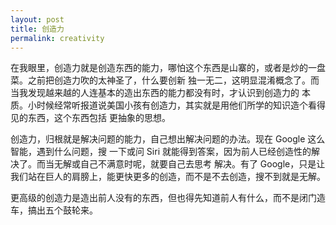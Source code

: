 ```yaml
---
layout: post
title: 创造力
permalink: creativity
---
```


在我眼里，创造力就是创造东西的能力，哪怕这个东西是山寨的，或者是炒的一盘菜。之前把创造力吹的太神圣了，什么要创新
独一无二，这明显混淆概念了。而当我发现越来越的人连基本的造出东西的能力都没有时，才认识到创造力的
本质。小时候经常听报道说美国小孩有创造力，其实就是用他们所学的知识造个看得见的东西，这个东西包括
更抽象的思想。

创造力，归根就是解决问题的能力，自己想出解决问题的办法。现在 Google 这么智能，遇到什么问题，搜
一下或问 Siri 就能得到答案，因为前人已经创造性的解决了。而当无解或自己不满意时呢，就要自己去思考
解决。有了 Google，只是让我们站在巨人的肩膀上，能更快更多的创造，而不是不去创造，搜不到就是无解。

更高级的创造力是造出前人没有的东西，但也得先知道前人有什么，而不是闭门造车，搞出五个鼓轮来。
